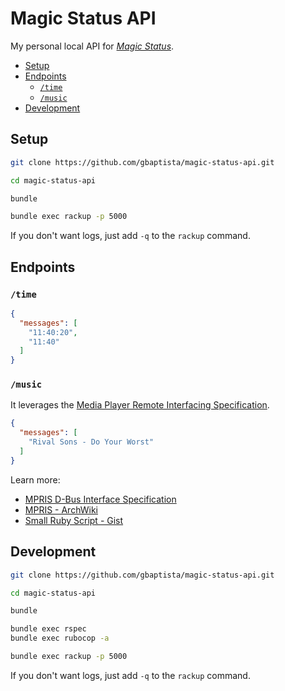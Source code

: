 # Magic Status API

My personal local API for [_Magic Status_](https://github.com/gbaptista/magic-status).

- [Setup](#setup)
- [Endpoints](#endpoints)
  - [`/time`](#time)
  - [`/music`](#music)
- [Development](#development)

## Setup
```sh
git clone https://github.com/gbaptista/magic-status-api.git

cd magic-status-api

bundle

bundle exec rackup -p 5000
```

If you don't want logs, just add `-q` to the `rackup` command.

## Endpoints

### `/time`

```json
{
  "messages": [
    "11:40:20",
    "11:40"
  ]
}
```

### `/music`

It leverages the [Media Player Remote Interfacing Specification](https://specifications.freedesktop.org/mpris-spec/latest/).

```json
{
  "messages": [
    "Rival Sons - Do Your Worst"
  ]
}
```

Learn more:
- [MPRIS D-Bus Interface Specification](https://specifications.freedesktop.org/mpris-spec/latest/)
- [MPRIS - ArchWiki](https://wiki.archlinux.org/title/MPRIS)
- [Small Ruby Script - Gist](https://gist.github.com/Sledge/892428)

## Development

```sh
git clone https://github.com/gbaptista/magic-status-api.git

cd magic-status-api

bundle

bundle exec rspec
bundle exec rubocop -a

bundle exec rackup -p 5000
```

If you don't want logs, just add `-q` to the `rackup` command.
